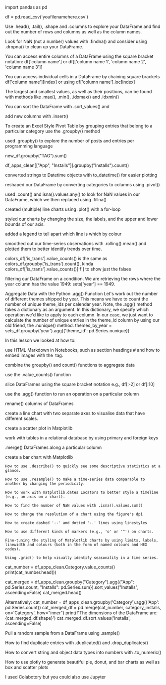 import pandas as pd

df = pd.read_csv('youfilenamehere.csv')


Use .head(), .tail(), .shape and .columns to explore your DataFrame and find out the number of rows and columns as well as the column names.

Look for NaN (not a number) values with .findna() and consider using .dropna() to clean up your DataFrame.

You can access entire columns of a DataFrame using the square bracket notation: df['column name'] or df[['column name 1', 'column name 2', 'column name 3']]

You can access individual cells in a DataFrame by chaining square brackets df['column name'][index] or using df['column name'].loc[index]

The largest and smallest values, as well as their positions, can be found with methods like .max(), .min(), .idxmax() and .idxmin()

You can sort the DataFrame with .sort_values() and 

add new columns with .insert()

To create an Excel Style Pivot Table by grouping entries that belong to a particular category use the .groupby() method


used .groupby() to explore the number of posts and entries per programming language

new_df.groupby("TAG").sum()

df_apps_clean[["App", "Installs"]].groupby("Installs").count()

converted strings to Datetime objects with to_datetime() for easier plotting

reshaped our DataFrame by converting categories to columns using .pivot()

used .count() and isna().values.any() to look for NaN values in our DataFrame, which we then replaced using .fillna()

created (multiple) line charts using .plot() with a for-loop

styled our charts by changing the size, the labels, and the upper and lower bounds of our axis.

added a legend to tell apart which line is which by colour

smoothed out our time-series observations with .rolling().mean() and plotted them to better identify trends over time.

colors_df['is_trans'].value_counts() is the same as colors_df.groupby('is_trans').count(), kinda
colors_df['is_trans'].value_counts()['f'] to show just the falses


filtering our DataFrame on a condition. We are retrieving the rows where the year column has the value 1949: sets['year'] == 1949.

Aggregate Data with the Python .agg() Function
Let's work out the number of different themes shipped by year. This means we have to count the number of unique theme_ids per calendar year.
Note, the .agg() method takes a dictionary as an argument. In this dictionary, we specify which operation we'd like to apply to each column. In our case, we just want to calculate the number of unique entries in the theme_id column by using our old friend, the .nunique() method. 
themes_by_year = sets_df.groupby('year').agg({'theme_id': pd.Series.nunique})

In this lesson we looked at how to:

use HTML Markdown in Notebooks, such as section headings # and how to embed images with the <img> tag.

combine the groupby() and count() functions to aggregate data

use the .value_counts() function

slice DataFrames using the square bracket notation e.g., df[:-2] or df[:10]

use the .agg() function to run an operation on a particular column

rename() columns of DataFrames

create a line chart with two separate axes to visualise data that have different scales.

create a scatter plot in Matplotlib

work with tables in a relational database by using primary and foreign keys

.merge() DataFrames along a particular column

create a bar chart with Matplotlib


    How to use .describe() to quickly see some descriptive statistics at a glance.

    How to use .resample() to make a time-series data comparable to another by changing the periodicity.

    How to work with matplotlib.dates Locators to better style a timeline (e.g., an axis on a chart).

    How to find the number of NaN values with .isna().values.sum()

    How to change the resolution of a chart using the figure's dpi

    How to create dashed '--' and dotted '-.' lines using linestyles

    How to use different kinds of markers (e.g., 'o' or '^') on charts.

    Fine-tuning the styling of Matplotlib charts by using limits, labels, linewidth and colours (both in the form of named colours and HEX codes).

    Using .grid() to help visually identify seasonality in a time series.



cat_number = df_apps_clean.Category.value_counts()
print(cat_number.head())

cat_merged = df_apps_clean.groupby("Category").agg({"App": pd.Series.count, "Installs": pd.Series.sum}).sort_values("Installs", ascending=False)
cat_merged.head()


Alternatively:
cat_number = df_apps_clean.groupby('Category').agg({'App': pd.Series.count})
cat_merged_df = pd.merge(cat_number, category_installs, on='Category', how="inner")
print(f'The dimensions of the DataFrame are: {cat_merged_df.shape}')
cat_merged_df.sort_values('Installs', ascending=False)

Pull a random sample from a DataFrame using .sample()

How to find duplicate entries with .duplicated() and .drop_duplicates()

How to convert string and object data types into numbers with .to_numeric()

How to use plotly to generate beautiful pie, donut, and bar charts as well as box and scatter plots 

I used Colabotory but you could also use Jupyter